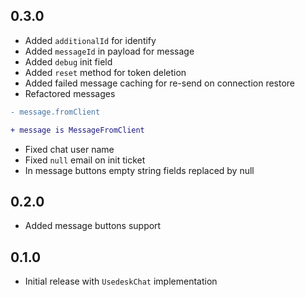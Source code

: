 ## 0.3.0

* Added `additionalId` for identify
* Added `messageId` in payload for message
* Added `debug` init field 
* Added `reset` method for token deletion
* Added failed message caching for re-send on connection restore
* Refactored messages
```diff
- message.fromClient

+ message is MessageFromClient
```
* Fixed chat user name
* Fixed `null` email on init ticket
* In message buttons empty string fields replaced by null

## 0.2.0

* Added message buttons support
## 0.1.0

* Initial release with `UsedeskChat` implementation 
